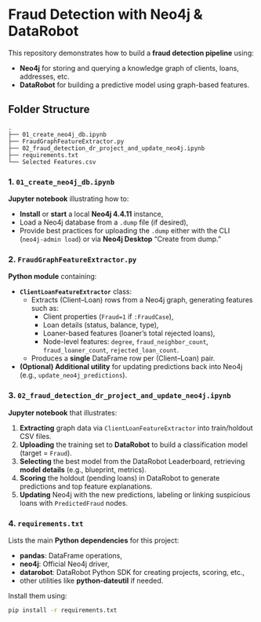 # Fraud Detection with Neo4j & DataRobot

This repository demonstrates how to build a **fraud detection pipeline** using:
- **Neo4j** for storing and querying a knowledge graph of clients, loans, addresses, etc.
- **DataRobot** for building a predictive model using graph-based features.

## Folder Structure
	. 
	├── 01_create_neo4j_db.ipynb 
	├── FraudGraphFeatureExtractor.py 
	├── 02_fraud_detection_dr_project_and_update_neo4j.ipynb 
	├── requirements.txt 
	└── Selected Features.csv

### 1. `01_create_neo4j_db.ipynb`
  **Jupyter notebook** illustrating how to:
- **Install** or **start** a local **Neo4j 4.4.11** instance,
- Load a Neo4j database from a `.dump` file (if desired),
- Provide best practices for uploading the `.dump` either with the CLI (`neo4j-admin load`) or via **Neo4j Desktop** “Create from dump.”

### 2. `FraudGraphFeatureExtractor.py`
  **Python module** containing:
- **`ClientLoanFeatureExtractor`** class:  
  - Extracts (Client–Loan) rows from a Neo4j graph, generating features such as:
    - Client properties (`Fraud=1` if `:FraudCase`),
    - Loan details (status, balance, type),
    - Loaner-based features (loaner’s total rejected loans),
    - Node-level features: `degree`, `fraud_neighbor_count`, `fraud_loaner_count`, `rejected_loan_count`.
  - Produces a **single** DataFrame row per (Client–Loan) pair.
- **(Optional) Additional utility** for updating predictions back into Neo4j (e.g., `update_neo4j_predictions`).

### 3. `02_fraud_detection_dr_project_and_update_neo4j.ipynb`
  **Jupyter notebook** that illustrates:
1. **Extracting** graph data via `ClientLoanFeatureExtractor` into train/holdout CSV files.
2. **Uploading** the training set to **DataRobot** to build a classification model (target = `Fraud`).
3. **Selecting** the best model from the DataRobot Leaderboard, retrieving **model details** (e.g., blueprint, metrics).
4. **Scoring** the holdout (pending loans) in DataRobot to generate predictions and top feature explanations.
5. **Updating** Neo4j with the new predictions, labeling or linking suspicious loans with `PredictedFraud` nodes.

### 4. `requirements.txt`
Lists the main **Python dependencies** for this project:
- **pandas**: DataFrame operations,
- **neo4j**: Official Neo4j driver,
- **datarobot**: DataRobot Python SDK for creating projects, scoring, etc.,
- other utilities like **python-dateutil** if needed.

Install them using:
```bash
pip install -r requirements.txt
